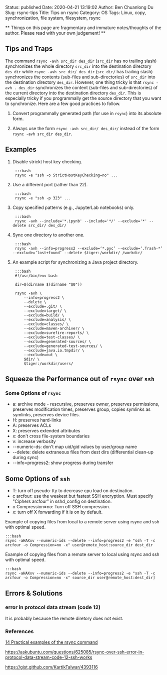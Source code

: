 Status: published
Date: 2020-04-21 13:19:02
Author: Ben Chuanlong Du
Slug: rsync-tips
Title: Tips on rsync
Category: OS
Tags: Linux, copy, synchronization, file system, filesystem, rsync

**
Things on this page are
fragmentary and immature notes/thoughts of the author.
Please read with your own judgement!
**

## Tips and Traps

The command `rsync -avh src_dir des_dir` (`src_dir` has no trailing slash) 
synchronizes the whole directory `src_dir` into the destination directory `des_dir`
while `rsync -avh src_dir/ des_dir` (`src_dir/` has trailing slash) 
synchronizes the contents (sub-files and sub-directories) of `src_dir` into the destination directory `des_dir`.
However, 
one thing tricky is that `rsync -avh . des_dir` synchronizes the content 
(sub-files and sub-directories) of the current directory into the destination directory `des_dir`.
This is especially tricky if you programmally get the source directory that you want to synchronize.
Here are a few good practices to follow.

1. Convert programmally generated path (for use in `rsync`) into its absolute form.

2. Always use the form `rsync -avh src_dir/ des_dir/` instead of the form `rsync -avh src_dir des_dir`.

## Examples

1. Disable strickt host key checking. 

        :::bash
        rsync -e "ssh -o StrictHostKeyChecking=no" ...

2. Use a different port (rather than 22).

        :::bash
        rsync -e "ssh -p 323" ...

3. Copy specified patterns (e.g., JupyterLab notebooks) only.

        :::bash
        rsync -avh --include='*.ipynb' --include='*/' --exclude='*' --delete src_dir/ des_dir/

4. Sync one directory to another one. 

        :::bash
        rsync -avh --info=progress2 --exclude=‘*.pyc’ --exclude=‘.Trash-*’ --exclude=‘lost+found’ --delete $tiger:/workdir/ /workdir/

5. An example script for synchronizing a Java project directory.

        :::bash
        #!/usr/bin/env bash

        dir=$(dirname $(dirname "$0"))

        rsync -avh \
            --info=progress2 \
            --delete \
            --exclude=.git/ \
            --exclude=target/ \
            --exclude=build/ \
            --exclude=analysis/ \
            --exclude=classes/ \
            --exclude=maven-archiver/ \
            --exclude=surefire-reports/ \
            --exclude=test-classes/ \
            --exclude=generated-sources/ \
            --exclude=generated-test-sources/ \
            --exclude=java.io.tmpdir/ \
            --exclude=out \
            $dir/ \
            $tiger:/workdir/users/

## Squeeze the Performance out of `rsync` over `ssh`

### Some Options of `rsync`

- a: archive mode - rescursive, preserves owner, preserves permissions, preserves modification times, preserves group, copies symlinks as symlinks, preserves device files.
- H: preserves hard-links
- A: preserves ACLs
- X: preserves extended attributes
- x: don't cross file-system boundaries
- v: increase verbosity
- --numeric-ds: don't map uid/gid values by user/group name
- --delete: delete extraneous files from dest dirs (differential clean-up during sync)
- --info=progress2: show progress during transfer

## Some Options of `ssh`

- T: turn off pseudo-tty to decrease cpu load on destination.
- c arcfour: use the weakest but fastest SSH encryption. Must specify "Ciphers arcfour" in sshd_config on destination.
- o Compression=no: Turn off SSH compression.
- x: turn off X forwarding if it is on by default.

Example of copying files from local to a remote server using rsync and ssh with optimal speed.

    :::bash
    rsync -aHAXxv --numeric-ids --delete --info=progress2 -e "ssh -T -c arcfour -o Compression=no -x" user@remote_host:source_dir dest_dir

Example of copying files from a remote server to local using rsync and ssh with optimal speed.

    :::bash
    rsync -aHAXxv --numeric-ids --delete --info=progress2 -e "ssh -T -c arcfour -o Compression=no -x" source_dir user@remote_host:dest_dir]




## Errors & Solutions

### error in protocol data stream (code 12)
It is probably because the remote diretory does not exist.

### References

[14 Practical examples of the rsync command](http://www.librebyte.net/en/gnulinux/14-practical-examples-of-the-rsync-command/)

https://askubuntu.com/questions/625085/rsync-over-ssh-error-in-protocol-data-stream-code-12-ssh-works

https://gist.github.com/KartikTalwar/4393116

